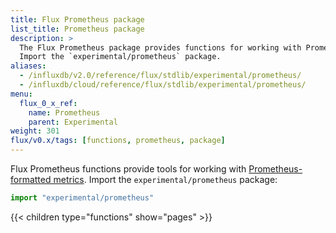 ```yaml
---
title: Flux Prometheus package
list_title: Prometheus package
description: >
  The Flux Prometheus package provides functions for working with Prometheus-formatted metrics.
  Import the `experimental/prometheus` package.
aliases:
  - /influxdb/v2.0/reference/flux/stdlib/experimental/prometheus/
  - /influxdb/cloud/reference/flux/stdlib/experimental/prometheus/
menu:
  flux_0_x_ref:
    name: Prometheus
    parent: Experimental
weight: 301
flux/v0.x/tags: [functions, prometheus, package]
---
```


Flux Prometheus functions provide tools for working with
[Prometheus-formatted metrics](https://prometheus.io/docs/instrumenting/exposition_formats/).
Import the `experimental/prometheus` package:

```js
import "experimental/prometheus"
```

{{< children type="functions" show="pages" >}}
